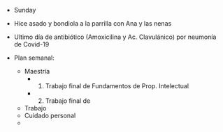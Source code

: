 - Sunday
- Hice asado y bondiola a la parrilla con Ana y las nenas
- Ultimo día de antibiótico (Amoxicilina y Ac. Clavulánico) por neumonía de Covid-19

- Plan semanal:
	-	Maestría
		-	1. Trabajo final de Fundamentos de Prop. Intelectual
		-	2. Trabajo final de 
	-	Trabajo
	-	Cuidado personal
	-	